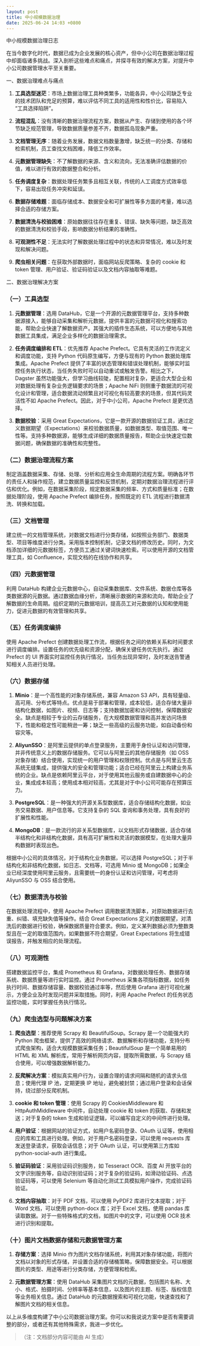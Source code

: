 ```yaml
---
layout: post
title: 中小规模数据治理
date: 2025-06-24 14:03 +0800
---
```


中小规模数据治理日志



在当今数字化时代，数据已成为企业发展的核心资产，但中小公司在数据治理过程中却面临诸多挑战。深入剖析这些难点和痛点，并探寻有效的解决方案，对提升中小公司数据管理水平至关重要。


一、数据治理难点与痛点



1.  **工具选型迷茫**：市场上数据治理工具种类繁多，功能各异，中小公司缺乏专业的技术团队和充足的预算，难以评估不同工具的适用性和性价比，容易陷入 “工具选择陷阱”。


2.  **流程混乱**：没有清晰的数据治理流程方案，数据从产生、存储到使用的各个环节缺乏规范管理，导致数据质量参差不齐，数据孤岛现象严重。


3.  **文档管理无序**：随着业务发展，数据文档数量激增，缺乏统一的分类、存储和检索机制，员工查找文档困难，降低工作效率。


4.  **元数据管理缺失**：不了解数据的来源、含义和流向，无法准确评估数据的价值，难以进行有效的数据整合和分析。


5.  **任务调度复杂**：数据处理任务繁多且相互关联，传统的人工调度方式效率低下，容易出现任务冲突和延误。


6.  **数据存储难题**：面临存储成本、数据安全和可扩展性等多方面的考量，难以选择合适的存储方案。


7.  **数据清洗与校验困难**：原始数据往往存在重复、错误、缺失等问题，缺乏高效的数据清洗和校验手段，影响数据分析结果的准确性。


8.  **可观测性不足**：无法实时了解数据处理过程中的状态和异常情况，难以及时发现和解决问题。


9.  **爬虫相关问题**：在获取外部数据时，面临网站反爬策略、复杂的 cookie 和 token 管理、用户验证、验证码验证以及文档内容抽取等难题。


二、数据治理解决方案



### （一）工具选型&#xA;



1.  **元数据管理**：选用 DataHub，它是一个开源的元数据管理平台，支持多种数据源接入，能够自动采集和解析元数据，提供丰富的元数据可视化和搜索功能，帮助企业快速了解数据资产。其强大的插件生态系统，可以方便地与其他数据工具集成，满足企业多样化的数据治理需求。


2.  **任务调度编排和 ETL**：优先推荐 Apache Prefect。它具有灵活的工作流定义和调度功能，支持 Python 代码原生编写，方便与现有的 Python 数据处理库集成。Apache Prefect 提供了丰富的状态管理和错误处理机制，能够实时监控任务执行状态，当任务失败时可以自动重试或触发告警。相比之下，Dagster 虽然功能强大，但学习曲线较陡，配置相对复杂，更适合大型企业和对数据处理有复杂业务逻辑要求的场景；Apache NiFi 则侧重于数据流的可视化设计和管理，适合数据流动频繁且对可视化有较高要求的场景，但其代码灵活性不如 Apache Prefect。因此，对于中小公司，Apache Prefect 是更优选择。


3.  **数据校验**：采用 Great Expectations，它是一款开源的数据验证工具，通过定义数据期望（Expectations）来校验数据质量，如数据类型、取值范围、唯一性等。支持多种数据源，能够生成详细的数据质量报告，帮助企业快速定位数据问题，确保数据的准确性和完整性。


### （二）数据治理流程方案&#xA;

制定涵盖数据采集、存储、处理、分析和应用全生命周期的流程方案。明确各环节的责任人和操作规范，建立数据质量监控和反馈机制，定期对数据治理流程进行评估和优化。例如，在数据采集阶段，规定数据采集的频率、方式和质量标准；在数据处理阶段，使用 Apache Prefect 编排任务，按照既定的 ETL 流程进行数据清洗、转换和加载。


### （三）文档管理&#xA;

建立统一的文档管理系统，对数据文档进行分类存储，如按照业务部门、数据类型、项目等维度进行分类。采用版本控制机制，记录文档的修改历史。同时，为文档添加详细的元数据标签，方便员工通过关键词快速检索。可以使用开源的文档管理工具，如 Confluence，实现文档的在线协作和共享。


### （四）元数据管理&#xA;

利用 DataHub 构建企业元数据中心，自动采集数据库、文件系统、数据仓库等各类数据源的元数据。通过数据血缘分析，清晰展示数据的来源和流向，帮助企业了解数据的生命周期。组织定期的元数据培训，提高员工对元数据的认知和使用能力，促进元数据的有效管理和共享。


### （五）任务调度编排&#xA;

使用 Apache Prefect 创建数据处理工作流，根据任务之间的依赖关系和时间要求进行调度编排。设置任务的优先级和资源分配，确保关键任务优先执行。通过 Prefect 的 UI 界面实时监控任务执行情况，当任务出现异常时，及时发送告警通知相关人员进行处理。


### （六）数据存储&#xA;



1.  **Minio**：是一个高性能的对象存储系统，兼容 Amazon S3 API，具有轻量级、高可用、分布式等特点。优点是易于部署和管理，成本较低，适合存储大量非结构化数据，如图片、视频、日志等；支持数据加密和访问控制，保障数据安全。缺点是相较于专业的云存储服务，在大规模数据管理和高并发访问场景下，性能和稳定性可能稍逊一筹；缺乏一些高级的云服务功能，如自动备份和容灾等。


2.  **AliyunSSO**：是阿里云提供的单点登录服务，主要用于身份认证和访问管理，并非传统意义上的数据存储服务。它可以与阿里云的其他存储服务（如 OSS 对象存储）结合使用，实现统一的用户管理和权限控制。优点是与阿里云生态系统无缝集成，提供强大的安全和管理功能；适合已经在阿里云上构建业务系统的企业。缺点是依赖阿里云平台，对于使用其他云服务或自建数据中心的企业，集成成本较高；使用成本相对较高，尤其是对于中小公司可能存在预算压力。


3.  **PostgreSQL**：是一种强大的开源关系型数据库，适合存储结构化数据，如业务交易数据、用户信息等。它支持复杂的 SQL 查询和事务处理，具有良好的扩展性和性能。


4.  **MongoDB**：是一款流行的非关系型数据库，以文档形式存储数据，适合存储半结构化和非结构化数据，具有高可扩展性和灵活的数据模型，在处理大量异构数据时表现出色。


根据中小公司的具体情况，对于结构化业务数据，可以选择 PostgreSQL；对于半结构化和非结构化数据，如日志、文档等，可选用 Minio 或 MongoDB；如果企业已经深度使用阿里云服务，且需要统一的身份认证和访问管理，可考虑将 AliyunSSO 与 OSS 结合使用。


### （七）数据清洗与校验&#xA;

在数据处理流程中，使用 Apache Prefect 调用数据清洗脚本，对原始数据进行去重、纠错、填充缺失值等操作。结合 Great Expectations 定义的数据期望，对清洗后的数据进行校验，确保数据质量符合要求。例如，定义某列数据必须为整数类型且在一定的取值范围内，如果数据不符合期望，Great Expectations 将生成错误报告，并触发相应的处理流程。


### （八）可观测性&#xA;

搭建数据监控平台，集成 Prometheus 和 Grafana，对数据处理任务、数据存储系统、数据质量等进行实时监控。通过 Prometheus 采集各项指标数据，如任务执行时间、数据存储容量、数据校验通过率等，然后使用 Grafana 进行可视化展示，方便企业及时发现问题并采取措施。同时，利用 Apache Prefect 的任务状态监控功能，实时掌握任务执行情况。


### （九）爬虫选型与问题解决方案&#xA;



1.  **爬虫选型**：推荐使用 Scrapy 和 BeautifulSoup。Scrapy 是一个功能强大的 Python 爬虫框架，提供了高效的网络请求、数据解析和存储功能，支持分布式爬虫架构，适合大规模数据采集任务；BeautifulSoup 是一个简单易用的 HTML 和 XML 解析库，常用于解析网页内容，提取所需数据，与 Scrapy 结合使用，可以增强数据解析能力。


2.  **反爬解决方案**：模拟真实用户行为，设置合理的请求间隔和随机的请求头信息；使用代理 IP 池，定期更换 IP 地址，避免被封禁；通过用户登录和会话保持，绕过部分反爬机制。


3.  **cookie 和 token 管理**：使用 Scrapy 的 CookiesMiddleware 和 HttpAuthMiddleware 中间件，自动处理 cookie 和 token 的获取、存储和发送；对于复杂的 token 生成和验证逻辑，可以编写自定义的中间件进行处理。


4.  **用户验证**：根据网站的验证方式，如用户名密码登录、OAuth 认证等，使用相应的库和工具进行处理。例如，对于用户名密码登录，可以使用 requests 库发送登录请求，获取会话信息；对于 OAuth 认证，可以使用第三方库如 python-social-auth 进行集成。


5.  **验证码验证**：采用验证码识别服务，如 Tesseract OCR、百度 AI 开放平台的文字识别服务等，自动识别验证码；对于复杂的验证码，如滑动验证码、点选验证码等，可以使用 Selenium 等自动化测试工具模拟用户操作，完成验证码验证。


6.  **文档内容抽取**：对于 PDF 文档，可以使用 PyPDF2 库进行文本提取；对于 Word 文档，可以使用 python-docx 库；对于 Excel 文档，使用 pandas 库读取数据。对于一些特殊格式的文档，如图片中的文字，可以使用 OCR 技术进行识别和提取。


### （十）图片文档数据存储和元数据管理方案&#xA;



1.  **存储方案**：选择 Minio 作为图片文档存储系统，利用其对象存储功能，将图片文档以对象的形式存储，并设置合适的存储桶策略，保障数据安全。可以根据图片的类型、用途等进行分类存储，方便管理和检索。


2.  **元数据管理方案**：使用 DataHub 采集图片文档的元数据，包括图片名称、大小、格式、拍摄时间、分辨率等基本信息，以及图片的主题、标签、版权信息等业务相关信息。通过 DataHub 的元数据搜索和可视化功能，快速查找和了解图片文档的相关信息。


以上从多维度构建了中小公司数据治理方案。你可以和我说说方案中是否有需要调整的部分，或者还有其他特殊需求，我进一步优化。


> （注：文档部分内容可能由 AI 生成）
>